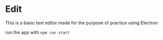# Edit
This is a basic text editor made for the purpose of practice using Electron

run the app with
`npm run start`